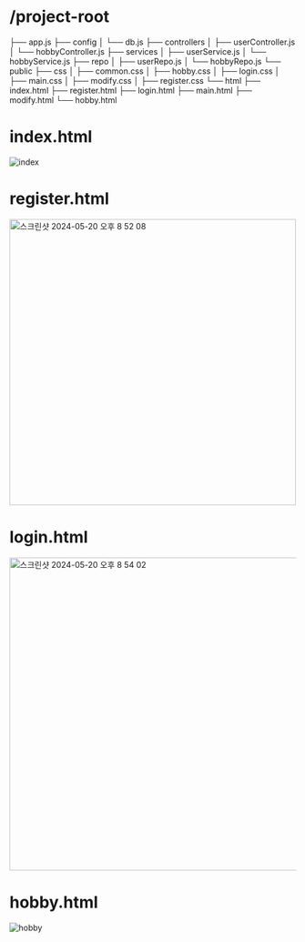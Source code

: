 # /project-root
├── app.js
├── config
│   └── db.js
├── controllers
│   ├── userController.js
│   └── hobbyController.js
├── services
│   ├── userService.js
│   └── hobbyService.js
├── repo
│   ├── userRepo.js
│   └── hobbyRepo.js
└── public
    ├── css 
    │   ├── common.css
    │   ├── hobby.css
    │   ├── login.css
    │   ├── main.css
    │   ├── modify.css
    │   ├── register.css
    └── html
        ├── index.html
        ├── register.html
        ├── login.html
        ├── main.html
        ├── modify.html
        └── hobby.html

# index.html
![index](https://github.com/wldhks1959/TLTS/assets/69555890/a6ec038f-347c-4634-b26f-76dddc411947)

# register.html
<img width="503" alt="스크린샷 2024-05-20 오후 8 52 08" src="https://github.com/wldhks1959/TLTS/assets/64916999/5696a340-c117-4b23-ae34-72893a4c74c0">

# login.html
<img width="550" alt="스크린샷 2024-05-20 오후 8 54 02" src="https://github.com/wldhks1959/TLTS/assets/64916999/b5f4eba0-96ad-4d5b-9eee-fa565b31640c">

# hobby.html
![hobby](https://github.com/wldhks1959/TLTS/assets/69555890/5148385b-11d8-432b-a4b0-c1ec15d35c0b)
